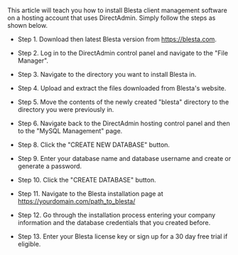 This article will teach you how to install Blesta client management software on a hosting account that uses DirectAdmin. Simply follow the steps as shown below.

* Step 1. Download then latest Blesta version from https://blesta.com.

* Step 2. Log in to the DirectAdmin control panel and navigate to the "File Manager".

* Step 3. Navigate to the directory you want to install Blesta in.

* Step 4. Upload and extract the files downloaded from Blesta's website.

* Step 5. Move the contents of the newly created "blesta" directory to the directory you were previously in.

* Step 6. Navigate back to the DirectAdmin hosting control panel and then to the "MySQL Management" page.

* Step 8. Click the "CREATE NEW DATABASE" button.

* Step 9. Enter your database name and database username and create or generate a password.

* Step 10. Click the "CREATE DATABASE" button.

* Step 11. Navigate to the Blesta installation page at https://yourdomain.com/path_to_blesta/

* Step 12. Go through the installation process entering your company information and the database credentials that you created before.

* Step 13. Enter your Blesta license key or sign up for a 30 day free trial if eligible.
